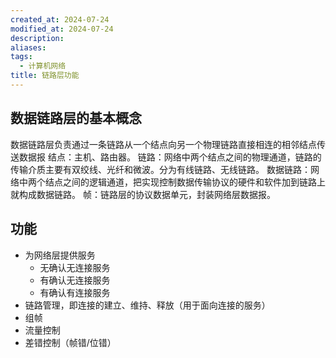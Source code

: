 ```yaml
---
created_at: 2024-07-24
modified_at: 2024-07-24
description: 
aliases: 
tags:
  - 计算机网络
title: 链路层功能
---
```

## 数据链路层的基本概念
数据链路层负责通过一条链路从一个结点向另一个物理链路直接相连的相邻结点传送数据报
结点：主机、路由器。
链路：网络中两个结点之间的物理通道，链路的传输介质主要有双绞线、光纤和微波。分为有线链路、无线链路。
数据链路：网络中两个结点之间的逻辑通道，把实现控制数据传输协议的硬件和软件加到链路上就构成数据链路。
帧：链路层的协议数据单元，封装网络层数据报。
##  功能
- 为网络层提供服务
    - 无确认无连接服务
    - 有确认无连接服务
    - 有确认有连接服务
- 链路管理，即连接的建立、维持、释放（用于面向连接的服务）
- 组帧
- 流量控制
- 差错控制（帧错/位错）